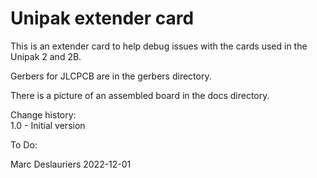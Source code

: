 # Unipak extender card

This is an extender card to help debug issues with the cards used in
the Unipak 2 and 2B.

Gerbers for JLCPCB are in the gerbers directory.

There is a picture of an assembled board in the docs directory.


Change history:  
1.0 - Initial version  

To Do:  

Marc Deslauriers
2022-12-01
